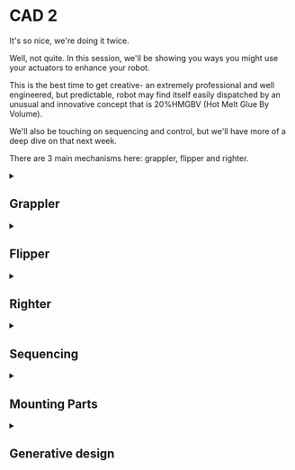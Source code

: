 # CAD 2
It's so nice, we're doing it twice.

Well, not quite. In this session, we'll be showing you ways you might use your actuators to enhance your robot.

This is the best time to get creative- an extremely professional and well engineered, but predictable, robot may find itself easily dispatched by an unusual and innovative concept that is 20%HMGBV (Hot Melt Glue By Volume).

We'll also be touching on sequencing and control, but we'll have more of a deep dive on that next week.

There are 3 main mechanisms here: grappler, flipper and righter.

<details> <summary> <h2>Grappler</h2>

</summary>

This device will grab onto your opponent. If you have very good forward pushing force, you can use this to force them into a pushing match. You could also use this to snag the side of their robot, so that they are unable to push you backwards even if they can generate more force.

Import the MG996r model, and position it for the addition of the cogs.

Next, set an offset plane 15.5mm from the mounting tags, as this is how far away the top of the mounting point we will be using here is.

Create a gear using the add-in tab, and input the parameters shown. 



<details> <summary> <h4>What do these parameters do?</h4>

</summary>
The modulus of a gear determines tooth size- the number of teeth times modulus will be related to pitch diameter. For two gears to mesh properly, the pitch diameters should be contacting.

Root fillet changes how the teeth are anchored, with a greater radius leading to better strength.

Backlash offsets the teeth's faces, making them slimmer. This means the gears can move a few fractions of a degree before touching one another. For 3D printing, this should be kept quite high.
</details>

<details> <summary> <h4>Printing gears?</h4>

</summary>
Printing gears is something of a questionable decision, but a printed gear is often better than no gear. Due to the short service life, low speed and comparably low forces at play, you should get away with it here.

The ideal material for FDM gears is nylon, however PLA and Tough PLA perform suprisingly well due to high UTS and rigidity. In the makerspace, you'll need to use PLA.
</details>

Next, use P to open the project tool and project the mounting features of the servo onto the sketch. A frame to the left of the servo will create a mounting point for the gears. Here, PLA has a low enough coeffecient of friction that the mechanism will work without a bearing- it could be significantly improved by one though.

Extrude the base, taking care to make sure that the gear teeth do not cut into the extrude. A large column will support the gear, with 0.4mm clearance either side to reduce friction between the two surfaces.

Cut some holes out of the gear to allow screws from the servo horns to be screwed onto it- you may want to cut down the servo horn to reduce the risk of it hitting into the frame.

Add some bars to the gears, to act as the jaws of the gripper. If you choose to use this mechanism, you'll probably want to add some sort of claw to the end of this.

Add a quadbolt to the back of the bracket, so that it can be bolted onto the robot frame. Again, if you choose to use this you might want to mount it differently, to fit with your robot.

Finally, we'll add some fillets to reduce the risk of the grabber snapping off.

</details>

<details> <summary> <h2>Flipper</h2>

</summary>

The dawgs, the grippers

</details>

<details> <summary> <h2>Righter</h2>

</summary>

The dawgs, the grippers

</details>

<details> <summary> <h2>Sequencing</h2>

</summary>

When stuff happens, it's best your robot can do stuff.

We'll be looking at how you can make your robot do this without touching it next week, but this week I'll show you how to do this with the Serial interface. Here's an easy way to talk to your robot:

```cpp
void setup() {
  Serial.begin(115200);
}

void loop() {
  while (!Serial.available()) {
  }
  char letter;
  letter = Serial.read();

  Serial.println(letter);
}
```
Open a Serial port, running at a speed of 115200 bits per second. If you're getting nonsense in your terminal, make sure both the ESP32 and the terminal have the same baud rate.

Do nothing until there is something in the Serial buffer, and when there is print the first character in the buffer. Repeat.

This should now have your ESP32 echoing back what you send, one character at a time. Next, let's change the main loop to make it look for certain characters:

```cpp
void loop() { //make sure to delete your old main loop before pasting this one in
  while (!Serial.available()) {
  }
  while (Serial.available()) {
    char letter;

    letter = Serial.read();
    if (letter == 'a'){
      Serial.println("Oh yea yep that's an a");
    }
  }
}
```
Now it will ignore anything that isn't an 'a', and print some text everytime it recieves one. With the "if" statement, there's "==" instead of "="- that's because one equals means setting a variable, while two means comparing two values. Also, make sure to use ' ' for characters instead of " ".

This code is just for testing, and there's a few ways it can be improved. For example the ESP32 is doing nothing unless there is Serial data, when it could be doing other tasks. Instead of waiting for Serial, we could simply check periodically for new serial data and then act if it happens to be there.

We can also use a switch case statement to interpret various different values, with a default case if nothing matches:

```cpp
void loop() {//make sure to delete your old main loop before pasting this one in
  while (!Serial.available()) {
  }
  while (Serial.available()) {
    char letter;

    letter = Serial.read();

    

    switch (letter){
      case 'a':
        Serial.println("Oh yea yep that's an a");
        break;
      
      case 'b':
        Serial.println("Oh yea yep that's an b");
        break;

      case 'c':
        Serial.println("Oh yea yep that's an c");
        break;

      case 'd':
        Serial.println("Oh yea yep that's an d");
        break;

      case 'e':
        Serial.println("Oh yea yep that's an e");
        break;
      
      default:
        Serial.println("Hmmm not sure about this");
        break;        
        
    }
  }
}
```
Try extending this to cover the entire keyboard, doesn't count if you don't use a different case for every character.

</details>

<details> <summary> <h2>Mounting Parts</h2>

</summary>

A good way to mount parts onto your robot is to use four bolts in a square pattern. An easy way to add this is shown in the following video, although a similar tab can be added to whatever part of the robot it is needed on. Remember to keep your base 2D if you want to laser cut it.

A terrible, awful, unprofessional way to mount parts to your robot is hot melt glue. I do this often.

There's some in the Makerspace.

</details>

<details><summary> <h2>Generative design</h2>

</summary>

Generative design can use cloud computing to create designs with much better mechanical properties than traditionally constructed parts. It's important to use it in the correct manner though: consider how easily it can be fabricated, how it may handle unexpected/shock loading and perhaps most importantly if it's needed- there's no point creating a custom generative carbon fibre chassis with titanium inserts weighing 0.36 grams only to get thrown around by heavier robots!

Generative design can use cloud computing to create designs with much better mechanical properties than traditionally constructed parts. It's important to use it in the correct manner though: consider how easily it can be fabricated, how it may handle unexpected/shock loading and perhaps most importantly if it's needed- there's no point creating a custom generative carbon fibre chassis with titanium inserts weighing 0.36 grams only to get thrown around by heavier robots!

We'll begin by creating the bodies that we'll need to mount our arm to, here using a pattern of four bolts to provide a firm mount. 

Next we'll add a design suggestion body.

<details><summary> <h4>Suggestion body</h4>

</summary>
A suggestion body gives the process a place to start, and can speed up completion of your designs. However, it can sometimes funnel the process towards less optimal designs, and takes time to design well. As such most of the time, a suggestion body is redundant.
</details>

Next, we'll switch to the generative design environment.

Here, we'll contruct obstacle geometry to prevent the arm from colliding with a servo or creating an obstruction to getting under a robot.

Hide the obstacle geometry, and add a load to the end of the gripper. We'll also set the bolt holes as fixed points. Clone this load case twice, and set the loads to apply from the sides- this way the output will be able to handle forces from various directions, not just vertical. These loads are quite simple, in real world applications you may find that the load cases are hard to define.

We'll set the method of creation to additive and unrestricted. The former is more likley to create a usable part, but the latter can sometimes output parts that are worth considering. Set the targets to be as stiff as possible, and constrain weight to 10 grams.

We'll also set the materials to nylon and tough 2000 resin- only the latter is available with training on the Form 3B in the makerspace, so if using PLA make sure to set a high enough safety factor.

Run a precheck- we'll see a warning that some bodies are hidden, since we hid the obstacles earlier. This is generally fine to ignore, but we'll unhide the obstacles to make sure they make sense. Check again, and there should be no problems. This means we are ready to press generate.

After a while, many different models will appear and begin to iterate. There are various tools to help you consider cost, safety, performance and weight. 

Once you have a preferred option, open it and use create body to export it into it's own file. Quite often you may need to modify the output, so that it can be printed more easily or to better fit a part- you can do this here.

(1) Drawing the body
https://www.youtube.com/watch?v=bH-5e4h4fUU&list=PLkHek7ZiQ1lN-IS7YYxnCIRionaxeUwmy&index=5

(2) Drawing the body
https://youtu.be/J5j0P2gJ0jA?si=y-ynyfNV59hMldzx

(3) Creating generative design on Fusion - Navigate to Structural components 
https://youtu.be/tTVmAncgNWc?si=16EhPSogSyuSQloT

(4) Generative design addition
https://youtu.be/tTVmAncgNWc?si=16EhPSogSyuSQloT

(5) Navigating structural loads and constraints
https://youtu.be/9c7NHFj-JDE?si=PrcSSILe2QUYa7Lj

(6) (Additive) Manufacturing and assigning materials 
https://youtu.be/qMw8KhQ9DtE?si=7lVDy70mfKkNVp7h

(7) Precheck and Generate your design!
https://youtu.be/tFvw4hjYwTc?si=Rwi0wispH6vz1ZQZ

(8) Outcome view with all details of your part
https://youtu.be/uNK7A6M0SWk?si=28iDo5N7f0V8I2az

(9) Export your file
https://youtu.be/8D_wDlzmzYk?si=RcfoTAhF5pCbIU1s

</details>
